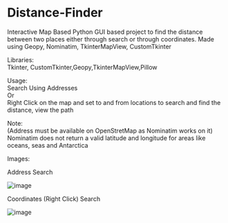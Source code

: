# Distance-Finder
Interactive Map Based Python GUI based project to find the distance between two places either through search or through coordinates. Made using Geopy, Nominatim, TkinterMapView, CustomTkinter  


Libraries:  
Tkinter, CustomTkinter,Geopy,TkinterMapView,Pillow  

Usage:  
Search Using Addresses  
Or  
Right Click on the map and set to and from locations to search and find the distance, view the path  

Note:  
(Address must be available on OpenStretMap as Nominatim works on it)  
Nominatim does not return a valid latitude and longitude for areas like oceans, seas and Antarctica  

Images:  

Address Search   

![image](https://github.com/Swebi/Distance-Finder/assets/82446436/66be5f0b-5d14-46e0-9188-ba1b47290d9f)

Coordinates (Right Click) Search    

![image](https://github.com/Swebi/Distance-Finder/assets/82446436/2725afee-93b9-484b-b30c-f96e74a516d4)

